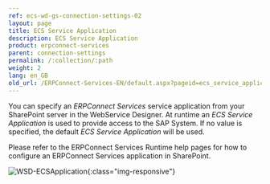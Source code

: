 ```yaml
---
ref: ecs-wd-gs-connection-settings-02
layout: page
title: ECS Service Application
description: ECS Service Application
product: erpconnect-services
parent: connection-settings
permalink: /:collection/:path
weight: 2
lang: en_GB
old_url: /ERPConnect-Services-EN/default.aspx?pageid=ecs_service_application
---
```


You can specify an *ERPConnect Services* service application from your SharePoint server in the WebService Designer. At runtime an *ECS Service Application* is used to provide access to the SAP System. If no value is specified, the default *ECS Service Application* will be used.

Please refer to the ERPConnect Services Runtime help pages for how to configure an ERPConnect Services application in SharePoint.

![WSD-ECSApplication](/img/content/WSD-ECSApplication.PNG){:class="img-responsive"}

